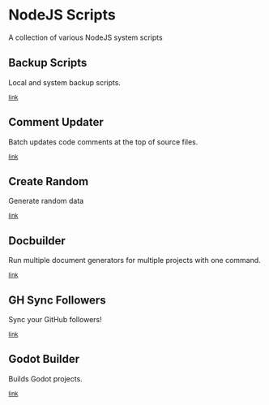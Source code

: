 # NodeJS Scripts

A collection of various NodeJS system scripts

## Backup Scripts
Local and system backup scripts.

<sub>[link](https://github.com/AtomicSponge/node-scripts/tree/main/backup-scripts)</sub>

## Comment Updater
Batch updates code comments at the top of source files.

<sub>[link](https://github.com/AtomicSponge/node-scripts/tree/main/comment-updater)</sub>

## Create Random
Generate random data

<sub>[link](https://github.com/AtomicSponge/node-scripts/tree/main/create-random)</sub>

## Docbuilder
Run multiple document generators for multiple projects with one command.

<sub>[link](https://github.com/AtomicSponge/node-scripts/tree/main/docbuilder)</sub>

## GH Sync Followers
Sync your GitHub followers!

<sub>[link](https://github.com/AtomicSponge/node-scripts/tree/main/gh-sync-followers)</sub>

## Godot Builder
Builds Godot projects.

<sub>[link](https://github.com/AtomicSponge/node-scripts/tree/main/godot-builder)</sub>
